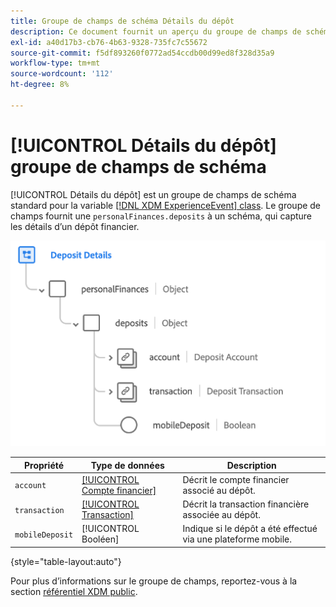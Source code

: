 ```yaml
---
title: Groupe de champs de schéma Détails du dépôt
description: Ce document fournit un aperçu du groupe de champs de schéma Détails du dépôt .
exl-id: a40d17b3-cb76-4b63-9328-735fc7c55672
source-git-commit: f5df893260f0772ad54ccdb00d99ed8f328d35a9
workflow-type: tm+mt
source-wordcount: '112'
ht-degree: 8%

---
```


# [!UICONTROL Détails du dépôt] groupe de champs de schéma

[!UICONTROL Détails du dépôt] est un groupe de champs de schéma standard pour la variable [[!DNL XDM ExperienceEvent] class](../../classes/experienceevent.md). Le groupe de champs fournit une `personalFinances.deposits` à un schéma, qui capture les détails d’un dépôt financier.

![](../../images/field-groups/deposit-details.png)

| Propriété | Type de données | Description |
| --- | --- | --- |
| `account` | [[!UICONTROL Compte financier]](../../data-types/financial-account.md) | Décrit le compte financier associé au dépôt. |
| `transaction` | [[!UICONTROL Transaction]](../../data-types/transaction.md) | Décrit la transaction financière associée au dépôt. |
| `mobileDeposit` | [!UICONTROL Booléen] | Indique si le dépôt a été effectué via une plateforme mobile. |

{style=&quot;table-layout:auto&quot;}

Pour plus d’informations sur le groupe de champs, reportez-vous à la section [référentiel XDM public](https://github.com/adobe/xdm/blob/master/docs/reference/fieldgroups/experience-event/industry-verticals/experienceevent-deposit-details.schema.json).
